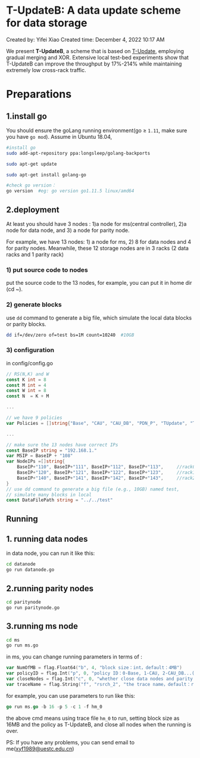 # T-UpdateB: A data update scheme for data storage

Created by: Yifei Xiao
Created time: December 4, 2022 10:17 AM

We present **T-UpdateB**, a scheme that is based on [T-Update](https://ieeexplore.ieee.org/abstract/document/7524347/), employing gradual merging and XOR. Extensive local test-bed experiments show that T-UpdateB can improve the throughput by 17%-214% while maintaining extremely low cross-rack traffic.

# Preparations

## 1.install go

You should ensure the goLang running environment(go ≥ `1.11`, make sure you have `go mod`). Assume in Ubuntu 18.04,

```bash
#install go
sudo add-apt-repository ppa:longsleep/golang-backports

sudo apt-get update

sudo apt-get install golang-go

#check go version：
go version  #eg: go version go1.11.5 linux/amd64

```

## 2.deployment

At least you should have 3 nodes : 1)a node for ms(central controller), 2)a node for data node, and 3) a node for parity node.

For example, we have 13 nodes: 1) a node for ms, 2) 8 for data nodes and 4 for parity nodes. Meanwhile, these 12 storage nodes are in 3 racks (2 data racks and 1 parity rack)

### 1) put source code to nodes

put the source code to the 13 nodes, for example, you can put it in home dir (cd ~).

### 2) generate blocks

use `dd` command  to generate a big file, which simulate the local data blocks or parity blocks.

```bash
dd if=/dev/zero of=test bs=1M count=10240  #10GB
```

### 3) configuration

in config/config.go

```go
// RS(N,K) and W
const K int = 8
const M int = 4
const W int = 8
const N  = K + M

...

// we have 9 policies
var Policies = []string{"Base", "CAU", "CAU_DB", "PDN_P", "TUpdate", "TUpdateB", "TUpdateBA" , "MultiD", "MultiDB"}

...

// make sure the 13 nodes have correct IPs
const BaseIP string = "192.168.1."
var MSIP = BaseIP + "108"
var NodeIPs =[]string{
	BaseIP+"110", BaseIP+"111", BaseIP+"112", BaseIP+"113",     //rack0
	BaseIP+"120", BaseIP+"121", BaseIP+"122", BaseIP+"123",     //rack1
	BaseIP+"140", BaseIP+"141", BaseIP+"142", BaseIP+"143",     //rack2
}
// use dd command to generate a big file (e.g., 10GB) named test, 
// simulate many blocks in local
const DataFilePath string = "../../test"  
```

## Running

## 1. running data nodes

in data node, you can run it like this:

```bash
cd datanode 
go run datanode.go
```

## 2.running parity nodes

```bash
cd paritynode 
go run paritynode.go
```

## 3.running ms node

```bash
cd ms 
go run ms.go
```

in ms, you can change running parameters in terms of :

```go
var NumOfMB = flag.Float64("b", 4, "block size：int，default：4MB")
var policyID = flag.Int("p", 0, "policy ID：0-Base, 1-CAU, 2-CAU_DB...(see config.go)  default：0")
var closeNodes = flag.Int("c", 0, "whether close data nodes and parity nodes or not when the running is over？1-close；0-no，default：0")
var traceName = flag.String("f", "rsrch_2", "the trace name，default：rsrch_2")
```

for example, you can use parameters to run like this:

```go
go run ms.go -b 16 -p 5 -c 1 -f hm_0
```

the above cmd means using trace file `hm_0` to run, setting block size as 16MB and the policy as T-UpdateB, and close all nodes when the running is over.

PS: If you have any problems, you can send email to me(xyf1989@uestc.edu.cn)